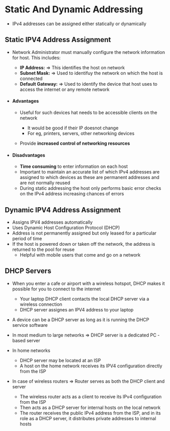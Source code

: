 # Static And Dynamic Addressing

- IPv4 addresses can be assigned either statically or dynamically

## Static IPV4 Address Assignment

- Network Administrator must manually configure the network information for host. This includes:
    - **IP Address:** => This identifies the host on network
    - **Subnet Mask:** => Used to identifuy the network on which the host is connected
    - **Default Gateway:** => Used to identify the device that host uses to access the internet or any remote network

- #### Advantages
    - Useful for such devices hat needs to be accessible clients on the network
        - It would be good if their IP doesnot change
        - For eg, printers, servers, other networking devices

    - Provide **increased control of networking resources**

- #### Disadvantages
    - **Time consuming** to enter information on each host
    - Important to maintain an accurate list of which IPv4 addresses are assigned to which devices as these are permanent addresses and are not normally reused
    - During static addressing the host only performs basic error checks on the IPv4 address increasing chances of errors

## Dynamic IPV4 Address Assignment

- Assigns IPV4 addresses automatically
- Uses Dynamic Host Configuration Protocol (DHCP)
- Address is not permanently assigned but only leased for a particular period of time
- If the host is powered down or taken off the network, the address is returned to the pool for reuse
    - Helpful with mobile users that come and go on a network

## DHCP Servers

- When you enter a cafe or airport with a wireless hotspot, DHCP makes it possible for you to connect to the internet
    - Your laptop DHCP client contacts the local DHCP server via a wireless connection
    - DHCP server assignes an IPV4 address to your laptop

- A device can be a DHCP server as long as it is running the DHCP service software

- In most medium to large networks => DHCP server is a dedicated PC - based server

- In home networks
    - DHCP server may be located at an ISP
    - A host on the home network receives its IPV4 configuration directly from the ISP

- In case of wireless routers => Router serves as both the DHCP client and server
    - The wireless router acts as a client to receive its IPv4 configuration from the ISP 
    - Then acts as a DHCP server for internal hosts on the local network
    - The router receives the public IPv4 address from the ISP, and in its role as a DHCP server, it distributes private addresses to internal hosts
